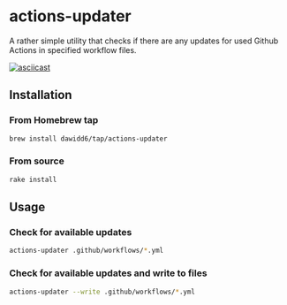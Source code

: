 # actions-updater

A rather simple utility that checks if there are any updates for used Github Actions in specified workflow files.

[![asciicast](https://asciinema.org/a/fV29jfCVcwza1uWlYrwyXHaWG.svg)](https://asciinema.org/a/fV29jfCVcwza1uWlYrwyXHaWG)

## Installation

### From Homebrew tap

```sh
brew install dawidd6/tap/actions-updater
```

### From source

```sh
rake install
```

## Usage

### Check for available updates

```sh
actions-updater .github/workflows/*.yml
```

### Check for available updates and write to files

```sh
actions-updater --write .github/workflows/*.yml
```
